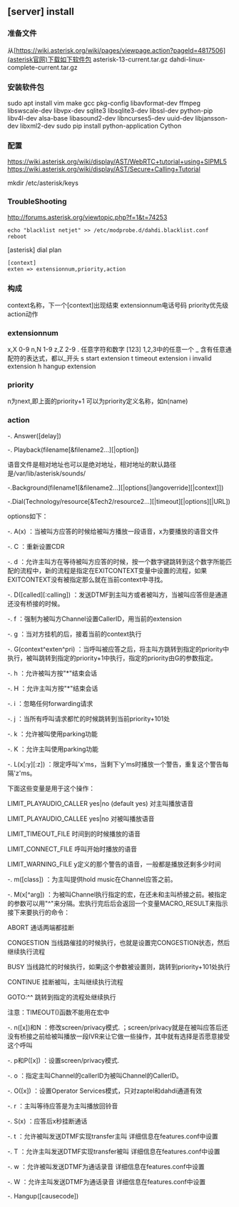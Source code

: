 ## [server] install
### 准备文件
从[https://wiki.asterisk.org/wiki/pages/viewpage.action?pageId=4817506](asterisk官网)下载如下软件包
asterisk-13-current.tar.gz
dahdi-linux-complete-current.tar.gz

### 安装软件包
sudo apt install vim make gcc pkg-config libavformat-dev ffmpeg libswscale-dev libvpx-dev sqlite3 libsqlite3-dev libssl-dev python-pip libv4l-dev alsa-base libasound2-dev libncurses5-dev uuid-dev libjansson-dev libxml2-dev
sudo pip install python-application Cython

### 配置
https://wiki.asterisk.org/wiki/display/AST/WebRTC+tutorial+using+SIPML5
https://wiki.asterisk.org/wiki/display/AST/Secure+Calling+Tutorial

mkdir /etc/asterisk/keys

### TroubleShooting
http://forums.asterisk.org/viewtopic.php?f=1&t=74253
```
echo "blacklist netjet" >> /etc/modprobe.d/dahdi.blacklist.conf
reboot
```

[asterisk] dial plan
```
[context]
exten => extensionnum,priority,action
```
### 构成
context名称，下一个[context]出现结束
extensionnum电话号码
priority优先级
action动作

### extensionnum
x,X     0-9
n,N     1-9
z,Z     2-9
.     任意字符和数字
[123]     1,2,3中的任意一个
_     含有任意通配符的表达式，都以_开头
s     start extension
t     timeout extension
i     invalid extension
h     hangup extension

### priority
n为next,即上面的priority+1
可以为priority定义名称，如n(name)

### action
-. Answer([delay])

-. Playback(filename[&filename2...][|option])

语音文件是相对地址也可以是绝对地址，相对地址的默认路径是/var/lib/asterisk/sounds/

-.Background(filename1[&filename2...][|options[|langoverride][|context]])

-.Dial(Technology/resource[&Tech2/resource2...][|timeout][|options][|URL])

options如下：

  -. A(x) ：当被叫方应答的时候给被叫方播放一段语音，x为要播放的语音文件
  
  -. C ：重新设置CDR
  
  -. d ：允许主叫方在等待被叫方应答的时候，按一个数字键跳转到这个数字所能匹配的流程中，新的流程是指定在EXITCONTEXT变量中设置的流程，如果EXITCONTEXT没有被指定那么就在当前context中寻找。
  
  -. D([called][:calling]) ：发送DTMF到主叫方或者被叫方，当被叫应答但是通道还没有桥接的时候。
  
  -. f ：强制为被叫方Channel设置CallerID，用当前的extension
  
  -. g ：当对方挂机的后，接着当前的context执行
  
  -. G(context^exten^pri) ：当呼叫被应答之后，将主叫方跳转到指定的priority中执行，被叫跳转到指定的priority+1中执行，指定的priority由G的参数指定。
  
  -. h ：允许被叫方按"*"结束会话
  
  -. H ：允许主叫方按"*"结束会话
  
  -. i ：忽略任何forwarding请求
  
  -. j ：当所有呼叫请求都忙的时候跳转到当前priority+101处
  
  -. k ：允许被叫使用parking功能
  
  -. K ：允许主叫使用parking功能
  
  -. L(x[:y][:z]) ：限定呼叫'x'ms，当剩下'y'ms时播放一个警告，重复这个警告每隔'z'ms。
  
  下面这些变量是用于这个操作：
  
  LIMIT_PLAYAUDIO_CALLER yes|no (default yes) 对主叫播放语音
  
  LIMIT_PLAYAUDIO_CALLEE yes|no 对被叫播放语音
  
  LIMIT_TIMEOUT_FILE 时间到的时候播放的语音
  
  LIMIT_CONNECT_FILE 呼叫开始时播放的语音
  
  LIMIT_WARNING_FILE y定义的那个警告的语音，一般都是播放还剩多少时间
  
  -. m([class]) ：为主叫提供hold music在Channel应答之前。
  
  -. M(x[^arg]) ：为被叫Channel执行指定的宏，在还未和主叫桥接之前。被指定的参数可以用"^"来分隔。宏执行完后后会返回一个变量MACRO_RESULT来指示接下来要执行的命令：
  
  ABORT 通话两端都挂断
  
  CONGESTION 当线路催挂的时候执行，也就是设置完CONGESTION状态，然后继续执行流程
  
  BUSY 当线路忙的时候执行，如果j这个参数被设置则，跳转到priority+101处执行
  
  CONTINUE 挂断被叫，主叫继续执行流程
  
  GOTO:<context>^<exten>^<priority> 跳转到指定的流程处继续执行
  
  注意：TIMEOUT()函数不能用在宏中
  
  -. n([x])和N ：修改screen/privacy模式. ；screen/privacy就是在被叫应答后还没有桥接之前给被叫播放一段IVR来让它做一些操作，其中就有选择是否愿意接受这个呼叫
  
  -. p和P([x]) ：设置screen/privacy模式.
  
  -. o ：指定主叫Channel的callerID为被叫Channel的CallerID。
  
  -. O([x]) ：设置Operator Services模式，只对zaptel和dahdi通道有效
  
  -. r ：主叫等待应答是为主叫播放回铃音
  
  -. S(x) ：应答后x秒挂断通话
  
  -. t ：允许被叫发送DTMF实现transfer主叫 详细信息在features.conf中设置
  
  -. T ：允许主叫发送DTMF实现transfer被叫 详细信息在features.conf中设置
  
  -. w ：允许被叫发送DTMF为通话录音 详细信息在features.conf中设置
  
  -. W ：允许主叫发送DTMF为通话录音 详细信息在features.conf中设置
  
-. Hangup([causecode])

